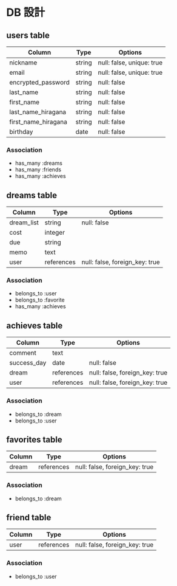 # DB 設計

## users table

| Column              | Type          | Options                   |
|---------------------|---------------|---------------------------|
| nickname            | string        | null: false, unique: true |
| email               | string        | null: false, unique: true |
| encrypted_password  | string        | null: false               |
| last_name           | string        | null: false               |
| first_name          | string        | null: false               |
| last_name_hiragana  | string        | null: false               |
| first_name_hiragana | string        | null: false               |
| birthday            | date          | null: false               |

### Association

* has_many :dreams
* has_many :friends
* has_many :achieves

## dreams table

| Column        | Type            | Options                       |
|---------------|-----------------|-------------------------------|
| dream_list    | string          | null: false                   |
| cost          | integer         |                               |
| due           | string          |                               |
| memo          | text            |                               |
| user          | references      | null: false, foreign_key: true|

### Association

* belongs_to :user
* belongs_to :favorite
* has_many   :achieves 

## achieves table

| Column        | Type            | Options                       |
|---------------|-----------------|-------------------------------|
| comment       | text            |                               |
| success_day   | date            | null: false                   |
| dream         | references      | null: false, foreign_key: true|
| user          | references      | null: false, foreign_key: true|

### Association

* belongs_to :dream
* belongs_to :user

## favorites table

| Column        | Type            | Options                       |
|---------------|-----------------|-------------------------------|
| dream         | references      | null: false, foreign_key: true|

### Association

* belongs_to :dream

## friend table

| Column        | Type            | Options                       |
|---------------|-----------------|-------------------------------|
| user          | references      | null: false, foreign_key: true|

### Association

* belongs_to :user